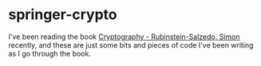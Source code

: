 # springer-crypto

I've been reading the book
[Cryptography - Rubinstein-Salzedo, Simon](https://www.springer.com/gp/book/9783319948171)
recently, and these are just some bits and pieces of code I've been writing
as I go through the book.
